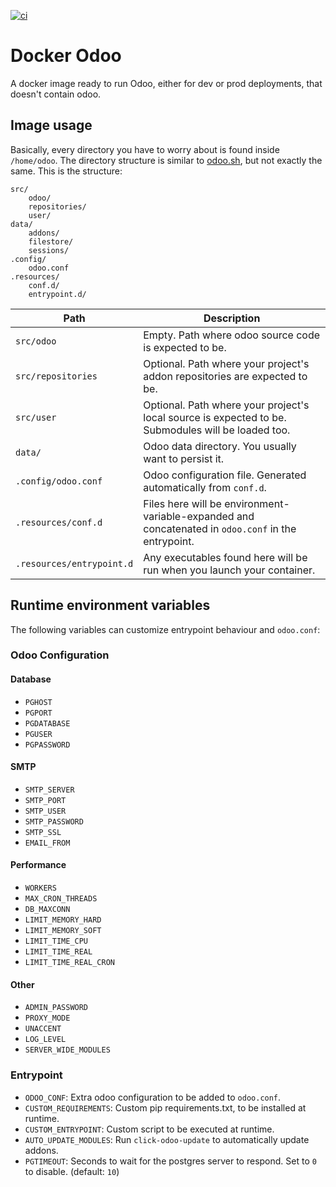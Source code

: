 [![ci](https://github.com/odoo-it/docker-odoo/actions/workflows/ci.yaml/badge.svg?branch=master&event=push)](https://github.com/odoo-it/docker-odoo/actions/workflows/ci.yaml)

# Docker Odoo

A docker image ready to run Odoo, either for dev or prod deployments, that doesn't
contain odoo.

## Image usage

Basically, every directory you have to worry about is found inside `/home/odoo`.
The directory structure is similar to [odoo.sh](odoo.sh), but not exactly the
same. This is the structure:

    src/
        odoo/
        repositories/
        user/
    data/
        addons/
        filestore/
        sessions/
    .config/
        odoo.conf
    .resources/
        conf.d/
        entrypoint.d/

| Path                      | Description                                                                                                   |
| ------------------------- | ------------------------------------------------------------------------------------------------------------- |
| `src/odoo`                | Empty. Path where odoo source code is expected to be.                                                         |
| `src/repositories`        | Optional. Path where your project's addon repositories are expected to be.                                    |
| `src/user`                | Optional. Path where your project's local source is expected to be. Submodules will be loaded too.            |
| `data/`                   | Odoo data directory. You usually want to persist it.                                                          |
| `.config/odoo.conf`       | Odoo configuration file. Generated automatically from `conf.d`.                                               |
| `.resources/conf.d`       | Files here will be environment-variable-expanded and concatenated in `odoo.conf` in the entrypoint.           |
| `.resources/entrypoint.d` | Any executables found here will be run when you launch your container.                                        |

## Runtime environment variables

The following variables can customize entrypoint behaviour and `odoo.conf`:

### Odoo Configuration

#### Database

-   `PGHOST`
-   `PGPORT`
-   `PGDATABASE`
-   `PGUSER`
-   `PGPASSWORD`

#### SMTP

-   `SMTP_SERVER`
-   `SMTP_PORT`
-   `SMTP_USER`
-   `SMTP_PASSWORD`
-   `SMTP_SSL`
-   `EMAIL_FROM`

#### Performance

-   `WORKERS`
-   `MAX_CRON_THREADS`
-   `DB_MAXCONN`
-   `LIMIT_MEMORY_HARD`
-   `LIMIT_MEMORY_SOFT`
-   `LIMIT_TIME_CPU`
-   `LIMIT_TIME_REAL`
-   `LIMIT_TIME_REAL_CRON`

#### Other

-   `ADMIN_PASSWORD`
-   `PROXY_MODE`
-   `UNACCENT`
-   `LOG_LEVEL`
-   `SERVER_WIDE_MODULES`

### Entrypoint

-   `ODOO_CONF`: Extra odoo configuration to be added to `odoo.conf`.
-   `CUSTOM_REQUIREMENTS`: Custom pip requirements.txt, to be installed at runtime.
-   `CUSTOM_ENTRYPOINT`: Custom script to be executed at runtime.
-   `AUTO_UPDATE_MODULES`: Run `click-odoo-update` to automatically update addons.
-   `PGTIMEOUT`: Seconds to wait for the postgres server to respond. Set to `0` to disable. (default: `10`)
